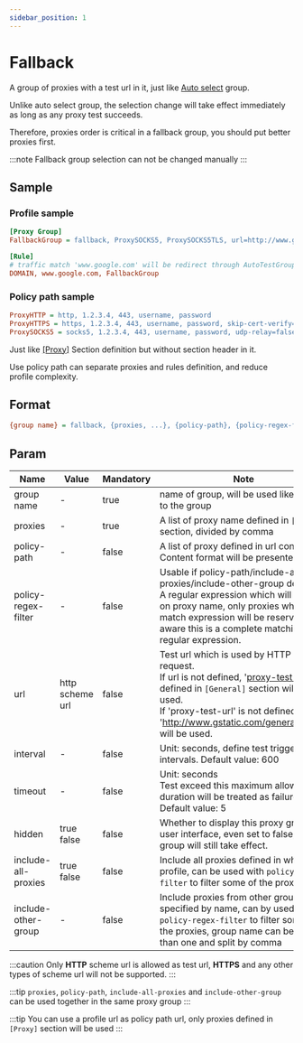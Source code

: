 ```yaml
---
sidebar_position: 1
---
```


# Fallback

A group of proxies with a test url in it, just like [Auto select](./auto) group.

Unlike auto select group, the selection change will take effect immediately as long as any proxy test succeeds.

Therefore, proxies order is critical in a fallback group, you should put better proxies first.

:::note
Fallback group selection can not be changed manually
:::

## Sample

### Profile sample

```ini
[Proxy Group]
FallbackGroup = fallback, ProxySOCKS5, ProxySOCKS5TLS, url=http://www.gstatic.com/generate_204, interval=600, timeout=5

[Rule]
# traffic match 'www.google.com' will be redirect through AutoTestGroup's selected proxy
DOMAIN, www.google.com, FallbackGroup
```

### Policy path sample

```ini
ProxyHTTP = http, 1.2.3.4, 443, username, password
ProxyHTTPS = https, 1.2.3.4, 443, username, password, skip-cert-verify=true, sni=www.google.com
ProxySOCKS5 = socks5, 1.2.3.4, 443, username, password, udp-relay=false
```

Just like [[Proxy]](/docs/profile-format/proxy) Section definition but without section header in it.

Use policy path can separate proxies and rules definition, and reduce profile complexity. 

## Format

```ini
{group name} = fallback, {proxies, ...}, {policy-path}, {policy-regex-filter}, {url}, {interval}, {timeout}, hidden = {hidden}, include-all-proxies = {include-all-proxies}, include-other-group = "{include-other-group}"
```

## Param

| Name                | Value           | Mandatory | Note                                                                                                                                                                                                                                                                                               |
|---------------------|-----------------|-----------|----------------------------------------------------------------------------------------------------------------------------------------------------------------------------------------------------------------------------------------------------------------------------------------------------|
| group name          | -               | true      | name of group, will be used like a key to the group                                                                                                                                                                                                                                                |
| proxies             | -               | true      | A list of proxy name defined in `[Proxy]` section, divided by comma                                                                                                                                                                                                                                |
| policy-path         | -               | false     | A list of proxy defined in url content<br/>Content format will be presented below                                                                                                                                                                                                                  |
| policy-regex-filter | -               | false     | Usable if policy-path/include-all-proxies/include-other-group defined.<br/>A regular expression which will apply on proxy name, only proxies which match expression will be reserved. Be aware this is a complete matching regular expression.                                                     |
| url                 | http scheme url | false     | Test url which is used by HTTP HEAD request.<br/>If url is not defined, '<a href="/docs/profile-format/general/proxy_test_url">proxy-test-url</a>' defined in `[General]` section will be used.<br/>If 'proxy-test-url' is not defined either, 'http://www.gstatic.com/generate_204' will be used. |
| interval            | -               | false     | Unit: seconds, define test trigger intervals. Default value: 600                                                                                                                                                                                                                                   |
| timeout             | -               | false     | Unit: seconds<br/>Test exceed this maximum allowed duration will be treated as failure.<br/>Default value: 5                                                                                                                                                                                       |
| hidden              | true<br/>false  | false     | Whether to display this proxy group in user interface, even set to false, this group will still take effect.                                                                                                                                                                                       |
| include-all-proxies | true<br/>false  | false     | Include all proxies defined in whole profile, can be used with `policy-regex-filter` to filter some of the proxies                                                                                                                                                                                 |
| include-other-group | -               | false     | Include proxies from other group specified by name, can by used with `policy-regex-filter` to filter some of the proxies, group name can be more than one and split by comma                                                                                                                       |

:::caution
Only **HTTP** scheme url is allowed as test url, **HTTPS** and any other types of scheme url will not be supported.
:::

:::tip
`proxies`, `policy-path`, `include-all-proxies` and `include-other-group` can be used together in the same proxy group
:::

:::tip
You can use a profile url as policy path url, only proxies defined in `[Proxy]` section will be used
:::
